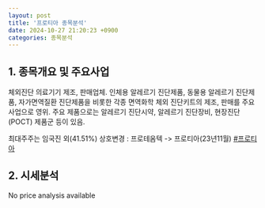 ```yaml
---
layout: post
title: '프로티아 종목분석'
date: 2024-10-27 21:20:23 +0900
categories: 종목분석
---
```


## 1. 종목개요 및 주요사업

체외진단 의료기기 제조, 판매업체. 인체용 알레르기 진단제품, 동물용 알레르기 진단제품, 자가면역질환 진단제품을 비롯한 각종 면역화학 체외 진단키트의 제조, 판매를 주요 사업으로 영위. 주요 제품으로는 알레르기 진단시약, 알레르기 진단장비, 현장진단(POCT) 제품군 등이 있음.

최대주주는 임국진 외(41.51%) 상호변경 : 프로테옴텍 -> 프로티아(23년11월)
[#프로티아](#)

## 2. 시세분석

No price analysis available
